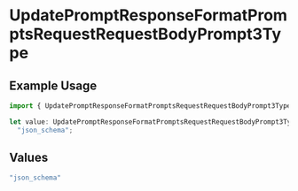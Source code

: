 # UpdatePromptResponseFormatPromptsRequestRequestBodyPrompt3Type

## Example Usage

```typescript
import { UpdatePromptResponseFormatPromptsRequestRequestBodyPrompt3Type } from "@orq-ai/node/models/operations";

let value: UpdatePromptResponseFormatPromptsRequestRequestBodyPrompt3Type =
  "json_schema";
```

## Values

```typescript
"json_schema"
```